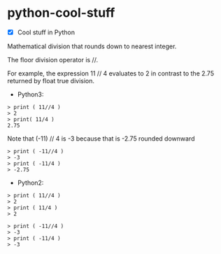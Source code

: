 # python-cool-stuff
- [x] Cool stuff in Python


 
Mathematical division that rounds down to nearest integer.

The floor division operator is //.

For example, the expression 11 // 4 evaluates to 2 in contrast to the 2.75 returned by float true division.


- Python3:
```
> print ( 11//4 )
> 2
> print( 11/4 )
2.75
```
Note that (-11) // 4 is -3 because that is -2.75 rounded downward
```
> print ( -11//4 )
> -3 
> print ( -11/4 )
> -2.75 
```

- Python2:
```
> print ( 11//4 )
> 2 
> print ( 11/4 )
> 2 

> print ( -11//4 )
> -3 
> print ( -11/4 )
> -3 
```

